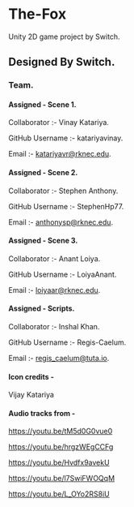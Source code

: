 # The-Fox
Unity 2D game project by Switch.


## Designed By Switch.

### Team.

#### Assigned - Scene 1.

Collaborator :- Vinay Katariya.

GitHub Username :- katariyavinay.

Email :- katariyavr@rknec.edu.

#### Assigned - Scene 2.

Collaborator :- Stephen Anthony.

GitHub Username :- StephenHp77.

Email :- anthonysp@rknec.edu.

#### Assigned - Scene 3.

Collaborator :- Anant Loiya.

GitHub Username :- LoiyaAnant.

Email :- loiyaar@rknec.edu.

#### Assigned - Scripts.

Collaborator :- Inshal Khan.

GitHub Username :- Regis-Caelum.

Email :- regis_caelum@tuta.io.



#### Icon credits - 
Vijay Katariya


#### Audio tracks from -

https://youtu.be/tM5d0G0vue0

https://youtu.be/hrgzWEgCCFg

https://youtu.be/Hvdfx9avekU

https://youtu.be/l7SwiFWOQqM

https://youtu.be/L_OYo2RS8iU
